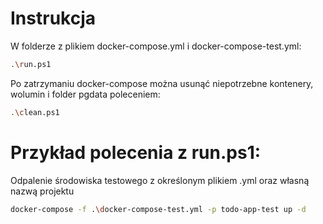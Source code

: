# Instrukcja
W folderze z plikiem docker-compose.yml i docker-compose-test.yml:
```sh
.\run.ps1
```
Po zatrzymaniu docker-compose można usunąć niepotrzebne kontenery, wolumin i folder pgdata poleceniem:
```sh
.\clean.ps1  
``` 

# Przykład polecenia z run.ps1:
Odpalenie środowiska testowego z określonym plikiem .yml oraz własną nazwą projektu
```sh
docker-compose -f .\docker-compose-test.yml -p todo-app-test up -d
```